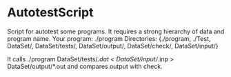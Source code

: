 # AutotestScript

Script for autotest some programs. It requires a strong hierarchy of data and program name.
Your program: ./program
Directories: {./program, ./Test, DataSet/, DataSet/tests/, DataSet/output/, DataSet/check/, DataSet/input/}

It calls ./program DataSet/tests/*.dat < DataSet/input/*.inp > DataSet/output/*.out and compares output with check.
